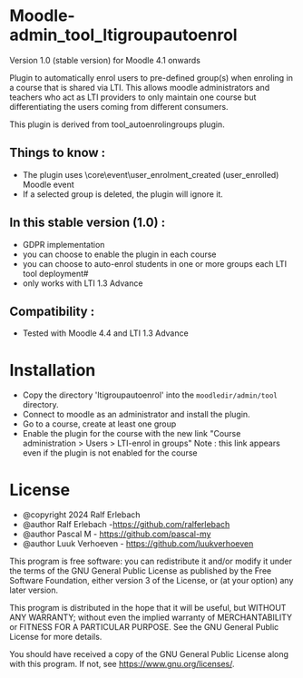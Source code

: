 # Moodle-admin_tool_ltigroupautoenrol

Version 1.0 (stable version) for Moodle 4.1 onwards

Plugin to automatically enrol users to pre-defined group(s) when enroling in a course that is shared via LTI. This allows moodle administrators and teachers who act as LTI providers to only maintain one course but differentiating the users coming from different consumers.

This plugin is derived from tool_autoenrolingroups plugin.

## Things to know :
- The plugin uses \core\event\user_enrolment_created (user_enrolled) Moodle event
- If a selected group is deleted, the plugin will ignore it.

## In this stable version (1.0) :
- GDPR implementation
- you can choose to enable the plugin in each course
- you can choose to auto-enrol students in one or more groups each LTI tool deployment#
- only works with LTI 1.3 Advance

## Compatibility :
- Tested with Moodle 4.4 and LTI 1.3 Advance

# Installation
* Copy the directory 'ltigroupautoenrol' into the `moodledir/admin/tool` directory.
* Connect to moodle as an administrator and install the plugin.
* Go to a course, create at least one group
* Enable the plugin for the course with the new link "Course administration > Users > LTI-enrol in groups"
Note : this link appears even if the plugin is not enabled for the course

# License
* @copyright  2024 Ralf Erlebach
* @author     Ralf Erlebach -https://github.com/ralferlebach
* @author     Pascal M - https://github.com/pascal-my
* @author     Luuk Verhoeven - https://github.com/luukverhoeven

This program is free software: you can redistribute it and/or modify it under the terms of the GNU General Public License as published by the Free Software Foundation, either version 3 of the License, or (at your option) any later version.

This program is distributed in the hope that it will be useful, but WITHOUT ANY WARRANTY; without even the implied warranty of MERCHANTABILITY or FITNESS FOR A PARTICULAR PURPOSE. See the GNU General Public License for more details.

You should have received a copy of the GNU General Public License along with this program. If not, see https://www.gnu.org/licenses/.
